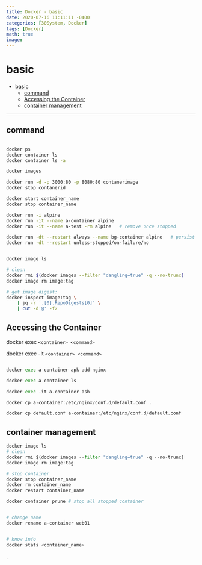 ```yaml
---
title: Docker - basic
date: 2020-07-16 11:11:11 -0400
categories: [30System, Docker]
tags: [Docker]
math: true
image:
---
```



# basic

- [basic](#basic)
  - [command](#command)
  - [Accessing the Container](#accessing-the-container)
  - [container management](#container-management)


---

## command

```bash

docker ps
docker container ls
docker container ls -a

docker images

docker run -d -p 3000:80 -p 8080:80 contanerimage
docker stop contanerid

docker start container_name
docker stop container_name

docker run -i alpine
docker run -it --name a-container alpine
docker run -it --name a-test -rm alpine   # remove once stopped

docker run -dt --restart always --name bg-container alpine   # persist
docker run -dt --restart unless-stopped/on-failure/no


docker image ls

# clean
docker rmi $(docker images --filter "dangling=true" -q --no-trunc)
docker image rm image:tag

# get image digest:
docker inspect image:tag \
    | jq -r '.[0].RepoDigests[0]' \
    | cut -d'@' -f2


```

## Accessing the Container

docker exec `<container> <command>`

docker exec -it `<container> <command>`

```py

docker exec a-container apk add nginx

docker exec a-container ls

docker exec -it a-container ash

docker cp a-container:/etc/nginx/conf.d/default.conf .

docker cp default.conf a-container:/etc/nginx/conf.d/default.conf

```


## container management


```py
docker image ls
# clean
docker rmi $(docker images --filter "dangling=true" -q --no-trunc)
docker image rm image:tag

# stop container
docker stop container_name
docker rm container_name
docker restart container_name

docker container prune # stop all stopped container


# change name
docker rename a-container web01


# know info
docker stats <container_name>
```









.
